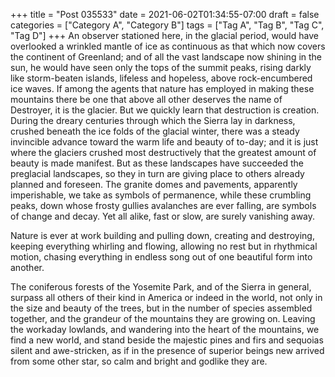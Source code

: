 +++
title = "Post 035533"
date = 2021-06-02T01:34:55-07:00
draft = false
categories = ["Category A", "Category B"]
tags = ["Tag A", "Tag B", "Tag C", "Tag D"]
+++
An observer stationed here, in the glacial period, would have overlooked a wrinkled mantle of ice as continuous as that which now covers the continent of Greenland; and of all the vast landscape now shining in the sun, he would have seen only the tops of the summit peaks, rising darkly like storm-beaten islands, lifeless and hopeless, above rock-encumbered ice waves. If among the agents that nature has employed in making these mountains there be one that above all other deserves the name of Destroyer, it is the glacier. But we quickly learn that destruction is creation. During the dreary centuries through which the Sierra lay in darkness, crushed beneath the ice folds of the glacial winter, there was a steady invincible advance toward the warm life and beauty of to-day; and it is just where the glaciers crushed most destructively that the greatest amount of beauty is made manifest. But as these landscapes have succeeded the preglacial landscapes, so they in turn are giving place to others already planned and foreseen. The granite domes and pavements, apparently imperishable, we take as symbols of permanence, while these crumbling peaks, down whose frosty gullies avalanches are ever falling, are symbols of change and decay. Yet all alike, fast or slow, are surely vanishing away.

Nature is ever at work building and pulling down, creating and destroying, keeping everything whirling and flowing, allowing no rest but in rhythmical motion, chasing everything in endless song out of one beautiful form into another.

The coniferous forests of the Yosemite Park, and of the Sierra in general, surpass all others of their kind in America or indeed in the world, not only in the size and beauty of the trees, but in the number of species assembled together, and the grandeur of the mountains they are growing on. Leaving the workaday lowlands, and wandering into the heart of the mountains, we find a new world, and stand beside the majestic pines and firs and sequoias silent and awe-stricken, as if in the presence of superior beings new arrived from some other star, so calm and bright and godlike they are.
